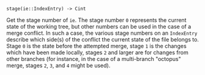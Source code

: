 ```
stage(ie::IndexEntry) -> Cint
```

Get the stage number of `ie`. The stage number `0` represents the current state of the working tree, but other numbers can be used in the case of a merge conflict. In such a case, the various stage numbers on an `IndexEntry` describe which side(s) of the conflict the current state of the file belongs to. Stage `0` is the state before the attempted merge, stage `1` is the changes which have been made locally, stages `2` and larger are for changes from other branches (for instance, in the case of a multi-branch "octopus" merge, stages `2`, `3`, and `4` might be used).
